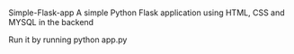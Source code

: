 #
Simple-Flask-app
A simple Python Flask application using HTML, CSS and MYSQL in the backend

Run it by running python app.py

